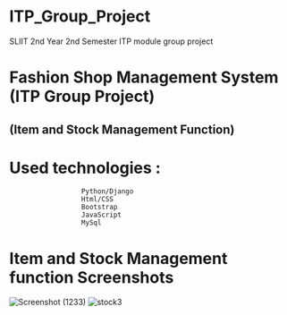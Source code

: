 # ITP_Group_Project
SLIIT 2nd Year 2nd Semester ITP module group project

# Fashion Shop Management System (ITP Group Project) 
## (Item and Stock Management Function) 
# Used technologies :
                      Python/Django
                      Html/CSS
                      Bootstrap
                      JavaScript
                      MySql
                    
                      
                      
  # Item and Stock Management function Screenshots


![Screenshot (1233)](https://user-images.githubusercontent.com/123579828/215286108-0c45b066-d383-4e00-9fb3-848398eae567.png)
![stock3](https://user-images.githubusercontent.com/123579828/215550813-e021f9f1-f5fa-42fa-bec8-4fb26a419595.PNG)



